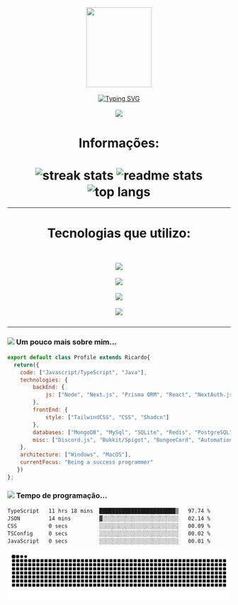 <div align="center">
<img align="center" width="148" height="180" src="https://media1.tenor.com/images/68e8337fb4eb7e40645d832c64762a8b/tenor.gif?itemid=19443613">
</div>

<br>
<div align="center">
<a href="https://git.io/typing-svg"><img src="https://readme-typing-svg.demolab.com?font=Fira+Code&duration=1000&pause=500&center=true&vCenter=true&multiline=true&repeat=false&width=600&height=100&lines=Me+Chamo+Ricardo;+Estudante+e+Desenvolvedor" alt="Typing SVG" /></a>
      </div>



<div align="center">
     <br>
      <a href="https://discordapp.com/users/409801761470152704" target="_blank"><img src="https://img.shields.io/badge/Discord-5865F2?style=for-the-badge&logo=discord&logoColor=white" target="_blank"></a> 
      <br>
</div>

<div align="center">
                  <h1>Informações: <h1/>      
<img width=390 src="https://github-readme-streak-stats-salesp07.vercel.app/?user=yRicardinBaum&count_private=true&theme=react&border_radius=10" alt="streak stats"/>
  <img width=390 src="https://github-readme-stats-salesp07.vercel.app/api?username=yRicardinBaum&count_private=true&show_icons=true&theme=react&rank_icon=github&border_radius=10" alt="readme stats" />
  <br/>
  <img width=325 align="center" src="https://github-readme-stats-salesp07.vercel.app/api/top-langs/?username=yRicardinBaum&hide=HTML&langs_count=8&layout=compact&theme=react&border_radius=10&size_weight=0.5&count_weight=0.5&exclude_repo=github-readme-stats" alt="top langs" />
</div>
<hr/>    
<div align="center">
      <h1>Tecnologias que utilizo: <h1/> 
      <img src="https://skillicons.dev/icons?i=ts,js,java&theme=dark" />
      <br>
      <img src="https://skillicons.dev/icons?i=nodejs,pnpm,react,nextjs,prisma,tailwind,cloudflare,aws,gradle&theme=dark" />
      <br>
      <img src="https://skillicons.dev/icons?i=mongodb,mysql,sqlite,postgres,redis,firebase&theme=dark" />
      <br>
      <img src="https://skillicons.dev/icons?i=arch,apple,vscode&theme=dark" />     
</div>

<hr>

### <img src="https://media.giphy.com/media/VgCDAzcKvsR6OM0uWg/giphy.gif" width="40"> Um pouco mais sobre mim...  

```javascript
export default class Profile extends Ricardo{
  return({
    code: ["Javascript/TypeScript", "Java"],
    technologies: {
        backEnd: {
            js: ["Node", "Next.js", "Prisma ORM", "React", "NextAuth.js"],
        },
        frontEnd: {
            style: ["TailwindCSS", "CSS", "Shadcn"]
        },
        databases: ["MongoDB", "MySql", "SQLite", "Redis", "PostgreSQL"],
        misc: ["Discord.js", "Bukkit/Spigot", "BungeeCord", "Automation"]
    },
    architecture: ["Windows", "MacOS"],
    currentFocus: "Being a success programmer"
   })
};
```

### <img src="https://cdn-icons-png.flaticon.com/512/3349/3349548.png" width="20"> Tempo de programação...  
<!--START_SECTION:waka-->

```txt
TypeScript   11 hrs 18 mins  ████████████████████████▒   97.74 %
JSON         14 mins         ▓░░░░░░░░░░░░░░░░░░░░░░░░   02.14 %
CSS          0 secs          ░░░░░░░░░░░░░░░░░░░░░░░░░   00.09 %
TSConfig     0 secs          ░░░░░░░░░░░░░░░░░░░░░░░░░   00.02 %
JavaScript   0 secs          ░░░░░░░░░░░░░░░░░░░░░░░░░   00.01 %
```

<!--END_SECTION:waka-->

<picture>
  <source media="(prefers-color-scheme: dark)" srcset="https://raw.githubusercontent.com/yRicardinBaum/yRicardinBaum/output/github-contribution-grid-snake-dark.svg">
  <source media="(prefers-color-scheme: light)" srcset="https://raw.githubusercontent.com/yRicardinBaum/yRicardinBaum/output/github-contribution-grid-snake.svg">
  <img alt="github contribution grid snake animation" src="https://raw.githubusercontent.com/yRicardinBaum/yRicardinBaum/output/github-contribution-grid-snake.svg">
</picture>

